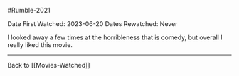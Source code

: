 #Rumble-2021

Date First Watched:  2023-06-20
Dates Rewatched:  Never

I looked away a few times at the horribleness that is comedy, but overall I really liked this movie.

---
Back to [[Movies-Watched]]